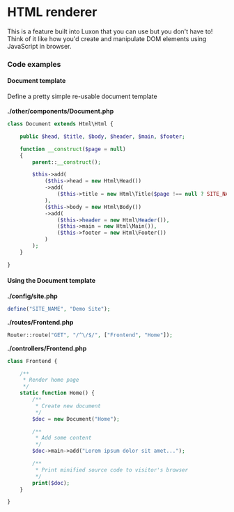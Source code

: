 # HTML renderer
This is a feature built into Luxon that you can use but you don't have to!\
Think of it like how you'd create and manipulate DOM elements using JavaScript in browser.

### Code examples

#### Document template
Define a pretty simple re-usable document template\
\
**./other/components/Document.php**
```php
class Document extends Html\Html {

    public $head, $title, $body, $header, $main, $footer;

    function __construct($page = null)
    {
        parent::__construct();

        $this->add(
            ($this->head = new Html\Head())
            ->add(
                ($this->title = new Html\Title($page !== null ? SITE_NAME." - ".$page : SITE_NAME))
            ),
            ($this->body = new Html\Body())
            ->add(
                ($this->header = new Html\Header()),
                ($this->main = new Html\Main()),
                ($this->footer = new Html\Footer())
            )
        );
    }

}
```

#### Using the Document template

**./config/site.php**
```php
define("SITE_NAME", "Demo Site");
```

**./routes/Frontend.php**
```php
Router::route("GET", "/^\/$/", ["Frontend", "Home"]);
```

**./controllers/Frontend.php**
```php
class Frontend {

    /**
     * Render home page
     */
    static function Home() {
        /**
         * Create new document
         */
        $doc = new Document("Home");

        /**
         * Add some content
         */
        $doc->main->add("Lorem ipsum dolor sit amet...");

        /**
         * Print minified source code to visitor's browser
         */
        print($doc);
    }

}
```